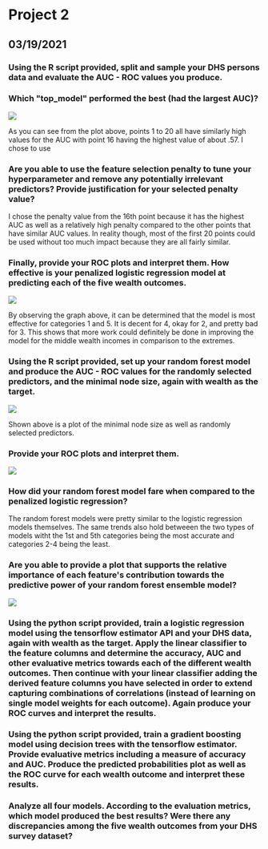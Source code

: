 # Project 2 

## 03/19/2021

### Using the R script provided, split and sample your DHS persons data and evaluate the AUC - ROC values you produce. 

### Which "top_model" performed the best (had the largest AUC)? 

![](Rplot001.jpeg)

As you can see from the plot above, points 1 to 20 all have similarly high values for the AUC with point 16 having the highest value of about .57. I chose to use 

### Are you able to use the feature selection penalty to tune your hyperparameter and remove any potentially irrelevant predictors? Provide justification for your selected penalty value? 

I chose the penalty value from the 16th point because it has the highest AUC as well as a relatively high penalty compared to the other points that have similar AUC values. In reality though, most of the first 20 points could be used without too much impact because they are all fairly similar. 

### Finally, provide your ROC plots and interpret them. How effective is your penalized logistic regression model at predicting each of the five wealth outcomes.

![](lr_auc.png)

By observing the graph above, it can be determined that the model is most effective for categories 1 and 5. It is decent for 4, okay for 2, and pretty bad for 3. This shows that more work could definitely be done in improving the model for the middle wealth incomes in comparison to the extremes.

### Using the R script provided, set up your random forest model and produce the AUC - ROC values for the randomly selected predictors, and the minimal node size, again with wealth as the target. 

![](Rplot003.jpeg)

Shown above is a plot of the minimal node size as well as randomly selected predictors. 

### Provide your ROC plots and interpret them. 

![](rf_auc.png)

### How did your random forest model fare when compared to the penalized logistic regression? 

The random forest models were pretty similar to the logistic regression models themselves. The same trends also hold betweeen the two types of models witht the 1st and 5th categories being the most accurate and categories 2-4 being the least. 

### Are you able to provide a plot that supports the relative importance of each feature's contribution towards the predictive power of your random forest ensemble model?

![](Rplot007.jpeg)

### Using the python script provided, train a logistic regression model using the tensorflow estimator API and your DHS data, again with wealth as the target. Apply the linear classifier to the feature columns and determine the accuracy, AUC and other evaluative metrics towards each of the different wealth outcomes. Then continue with your linear classifier adding the derived feature columns you have selected in order to extend capturing combinations of correlations (instead of learning on single model weights for each outcome). Again produce your ROC curves and interpret the results.

### Using the python script provided, train a gradient boosting model using decision trees with the tensorflow estimator. Provide evaluative metrics including a measure of accuracy and AUC. Produce the predicted probabilities plot as well as the ROC curve for each wealth outcome and interpret these results.

### Analyze all four models. According to the evaluation metrics, which model produced the best results? Were there any discrepancies among the five wealth outcomes from your DHS survey dataset?
